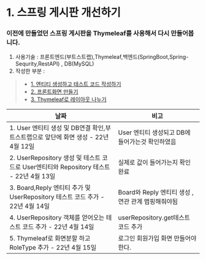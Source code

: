 # 1. 스프링 게시판 개선하기 

### 이전에 만들었던 스프링 게시판을 Thymeleaf를 사용해서 다시 만들어봅니다.

 1. 사용기술 : 프론트엔드(부트스트랩),Thymeleaf,백엔드(SpringBoot,Spring-Sequrity,RestAPI) , DB(MySQL)
 2. 작성한 부분 :
>   - [1. 엔티티 생성하고 테스트 코드 작성하기](https://github.com/LeeJongAnn/for_Study/blob/master/history/1/README.md)
>   - [2. 프론트화면 만들기](https://github.com/LeeJongAnn/for_Study/blob/master/history/2/README.md)
>   - [3. Thymeleaf로 레이아웃 나누기]()



| 날짜                                                                   | 비고                                 |
|----------------------------------------------------------------------|------------------------------------|
| 1. User 엔티티 생성 및 DB연결 확인,부트스트랩으로 앞단에 화면 생성 - 22년 4월 12일              | User 엔티티 생성되고 DB에 들어가는것 확인하였음      |
| 2. UserRepository 생성 및 테스트 코드로 User엔티티와 Repository 테스트  - 22년 4월 13일 | 실제로 값이 들어가는지 확인 완료                 |
| 3. Board,Reply 엔티티 추가 및 UserRepository 테스트 코드 추가 - 22년 4월 14일        | Board와 Reply 엔티티 생성 , 연관 관계 맵핑해줘야됨 |
| 4. UserRepository 객체를 얻어오는 테스트 코드 추가 - 22년 4월 14일                    | userRepository.get테스트 코드 추가        |
| 5. Thymeleaf로 화면분할 하고 RoleType 추가  - 22년 4월 15일                      | 로그인 회원가입 화면 만들어야 한다.|